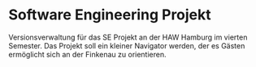 # Software Engineering Projekt

Versionsverwaltung für das SE Projekt an der HAW Hamburg im vierten Semester.
Das Projekt soll ein kleiner Navigator werden, der es Gästen ermöglicht sich an der Finkenau zu orientieren. 